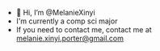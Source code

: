 - 👋 Hi, I’m @MelanieXinyi
- I'm currently a comp sci major
- If you need to contact me, contact me at melanie.xinyi.porter@gmail.com

<!---
MelanieXinyi/MelanieXinyi is a ✨ special ✨ repository because its `README.md` (this file) appears on your GitHub profile.
You can click the Preview link to take a look at your changes.
--->
